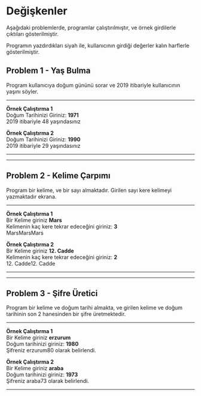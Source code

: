 # Değişkenler

Aşağıdaki problemlerde, programlar çalıştırılmıştır, ve örnek girdilerle çıktıları gösterilmiştir.

Programın yazdırdıkları siyah ile, kullanıcının girdiği değerler kalın harflerle gösterilmiştir.

## Problem 1 - Yaş Bulma

Program kullanıcıya doğum gününü sorar ve 2019 itibariyle kullanıcının yaşını söyler. 

---

**Örnek Çalıştırma 1**  
Doğum Tarihinizi Giriniz:
 **1971**  
2019 itibariyle 48 yaşındasınız

**Örnek Çalıştırma 2**  
Doğum Tarihinizi Giriniz:
**1990**    
2019 itibariyle 29 yaşındasınız

---

---

## Problem 2 - Kelime Çarpımı

Program bir kelime, ve bir sayı almaktadır.
Girilen sayı kere kelimeyi yazmaktadır ekrana.

---

**Örnek Çalıştırma 1**  
Bir Kelime giriniz
**Mars**  
Kelimenin kaç kere tekrar edeceğini giriniz: **3**   
MarsMarsMars

**Örnek Çalıştırma 2**  
Bir Kelime giriniz
**12. Cadde**    
Kelimenin kaç kere tekrar edeceğini giriniz: **2**   
12. Cadde12. Cadde

---


---

## Problem 3 - Şifre Üretici

Program bir kelime ve doğum tarihi almakta, ve girilen kelime ve doğum tarihinin son 2 hanesinden bir şifre üretmektedir.

---

**Örnek Çalıştırma 1**  
Bir Kelime giriniz
**erzurum**  
Doğum tarihinizi giriniz: **1980**   
Şifreniz erzurum80 olarak belirlendi.

**Örnek Çalıştırma 2**  
Bir Kelime giriniz
**araba**  
Doğum tarihinizi giriniz: **1973**   
Şifreniz araba73 olarak belirlendi.


---

